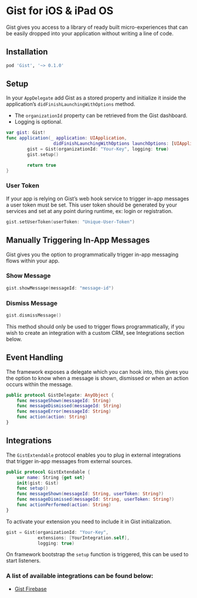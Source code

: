 # Gist for iOS & iPad OS
Gist gives you access to a library of ready built micro-experiences that can be easily dropped into your application without writing a line of code.

## Installation
```ruby
pod 'Gist', '~> 0.1.0'
```

## Setup
In your `AppDelegate` add Gist as a stored property and initialize it inside the application’s  `didFinishLaunchingWithOptions` method.

- The `organizationId` property can be retrieved from the Gist dashboard.
- Logging is optional.

```swift
var gist: Gist!
func application(_ application: UIApplication, 
                  didFinishLaunchingWithOptions launchOptions: [UIApplication.LaunchOptionsKey: Any]?) -> Bool {
        gist = Gist(organizationId: "Your-Key", logging: true)
        gist.setup()

        return true
}
```

### User Token
If your app is relying on Gist’s web hook service to trigger in-app messages a user token must be set. This user token should be generated by your services and set at any point during runtime, ex: login or registration.

```swift
gist.setUserToken(userToken: "Unique-User-Token")
```

## Manually Triggering In-App Messages
Gist gives you the option to programmatically trigger in-app messaging flows within your app.

### Show Message
```swift
gist.showMessage(messageId: "message-id")
```

### Dismiss Message
```swift
gist.dismissMessage()
```

This method should only be used to trigger flows programmatically, if you wish to create an integration with a custom CRM, see Integrations section below.

## Event Handling
The framework exposes a delegate which you can hook into, this gives you the option to know when a message is shown, dismissed or when an action occurs within the message.

```swift
public protocol GistDelegate: AnyObject {
    func messageShown(messageId: String)
    func messageDismissed(messageId: String)
    func messageError(messageId: String)
    func action(action: String)
}
```

## Integrations
The  `GistExtendable` protocol enables you to plug in external integrations that trigger in-app messages from external sources.

```swift
public protocol GistExtendable {
    var name: String {get set}
    init(gist: Gist)
    func setup()
    func messageShown(messageId: String, userToken: String?)
    func messageDismissed(messageId: String, userToken: String?)
    func actionPerformed(action: String)
}
```

To activate your extension you need to include it in Gist initialization.

```swift
gist = Gist(organizationId: "Your-Key",
            extensions: [YourIntegration.self],
            logging: true)
```

On framework bootstrap the `setup` function is triggered, this can be used to start listeners.

### A list of available integrations can be found below:
- [Gist Firebase](https://gitlab.com/bourbonltd/gist-firebase-apple)
